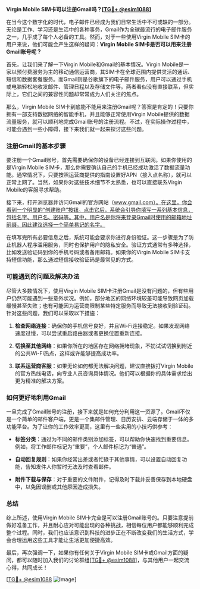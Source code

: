 **Virgin Mobile SIM卡可以注册Gmail吗？[[TG💪+ @esim1088](https://t.me/s/esim1088)]**

在当今这个数字化的时代，电子邮件已经成为我们日常生活中不可或缺的一部分。无论是工作、学习还是生活中的各种事务，Gmail作为全球最流行的电子邮件服务之一，几乎成了每个人必备的工具。然而，对于一些使用Virgin Mobile SIM卡的用户来说，他们可能会产生这样的疑问：**Virgin Mobile SIM卡是否可以用来注册Gmail账号呢？**

首先，让我们来了解一下Virgin Mobile和Gmail的基本情况。Virgin Mobile是一家以预付费服务为主的移动通信运营商，其SIM卡在全球范围内提供灵活的通话、短信和数据套餐服务。而Gmail则是谷歌旗下的电子邮件服务，用户可以通过手机或电脑轻松地收发邮件、管理日程以及存储文件等。两者看似没有直接联系，但实际上，它们之间的兼容性问题却常常成为人们关注的焦点。

那么，Virgin Mobile SIM卡到底能不能用来注册Gmail呢？答案是肯定的！只要你拥有一部支持数据网络的智能手机，并且能够正常使用Virgin Mobile提供的数据流量服务，就可以顺利地完成Gmail账号的注册流程。不过，在实际操作过程中，可能会遇到一些小障碍，接下来我们就一起来探讨这些问题。

### 注册Gmail的基本步骤

要注册一个Gmail账号，首先需要确保你的设备已经连接到互联网。如果你使用的是Virgin Mobile SIM卡，那么你需要确认自己的手机已经成功激活了数据流量功能。通常情况下，只要按照运营商提供的指南设置好APN（接入点名称），就可以正常上网了。当然，如果你对这些技术细节不太熟悉，也可以直接联系Virgin Mobile的客服寻求帮助。

接下来，打开浏览器并访问Gmail的官方网站（www.gmail.com）。在这里，你会看到一个明显的“创建账户”按钮。点击它后，系统会引导你填写一系列基本信息，包括名字、用户名、密码等。其中，用户名是你将来登录Gmail时使用的邮箱地址前缀，因此建议选择一个简单易记的名字。

在填写完所有必要信息之后，系统可能会要求你进行身份验证。这一步骤是为了防止机器人程序滥用服务，同时也保护用户的隐私安全。验证方式通常有多种选择，比如发送验证码到你的手机号码或者备用邮箱。如果你的Virgin Mobile SIM卡支持短信功能，那么通过短信接收验证码是最常见的方式。

### 可能遇到的问题及解决办法

尽管大多数情况下，使用Virgin Mobile SIM卡注册Gmail是没有问题的，但有些用户仍然可能遇到一些意外状况。例如，部分地区的网络环境较差可能导致网页加载缓慢甚至失败；也有可能因为运营商限制某些特定服务而导致无法接收到验证码。针对这些问题，我们可以采取以下措施：

1. **检查网络连接**：确保你的手机信号良好，并且Wi-Fi连接稳定。如果发现网络速度过慢，可以尝试重启路由器或者更换位置重新连接。
   
2. **切换至其他网络**：如果你所在的地区存在网络拥堵现象，不妨试试切换到附近的公共Wi-Fi热点，这样或许能够提高成功率。

3. **联系运营商客服**：如果无论如何都无法解决问题，建议直接拨打Virgin Mobile的官方热线电话，向专业人员咨询具体情况。他们可以根据你的具体需求给出更为精准的解决方案。

### 如何更好地利用Gmail

一旦完成了Gmail账号的注册，接下来就是如何充分利用这一资源了。Gmail不仅是一个简单的邮件客户端，更是一个集邮件管理、日历安排、云端存储于一体的多功能平台。为了让你的工作效率更高，这里有一些实用的小技巧供参考：

- **标签分类**：通过为不同的邮件类别添加标签，可以帮助你快速找到重要信息。例如，将工作邮件标记为“重要”，个人邮件标记为“普通”。
  
- **自动回复规则**：如果你经常出差或者忙碌于其他事情，可以设置自动回复功能，告知发件人你暂时无法及时查看邮件。

- **附件下载与保存**：对于重要的文件附件，记得及时下载并妥善保存到本地硬盘中，以免因误删或其他原因造成损失。

### 总结

综上所述，使用Virgin Mobile SIM卡完全是可以注册Gmail账号的。只要注意提前做好准备工作，并且耐心应对可能出现的各种挑战，相信每位用户都能够顺利完成整个过程。同时，我们也应该意识到科技的进步正在不断改变我们的生活方式，学会合理运用这些工具才能让生活更加便捷高效。

最后，再次强调一下，如果你有任何关于Virgin Mobile SIM卡或Gmail方面的疑问，都可以随时加入我们的讨论群组[[TG💪+ @esim1088](https://t.me/s/esim1088)]，与其他用户一起交流心得，共同成长！

[[TG💪+ @esim1088](https://t.me/s/esim1088) ![Image](https://i.postimg.cc/4NQfJmqS/Snipaste-2025-05-13-00-14-12.png)]